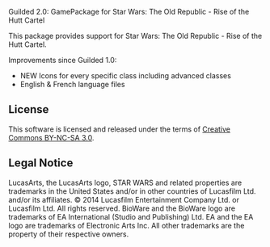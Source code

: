 Guilded 2.0: GamePackage for Star Wars: The Old Republic - Rise of the Hutt Cartel

This package provides support for Star Wars: The Old Republic - Rise of the Hutt Cartel.

Improvements since Guilded 1.0:
- NEW Icons for every specific class including advanced classes
- English & French language files

License
-------

This software is licensed and released under the terms of [Creative Commons BY-NC-SA 3.0].

[Creative Commons BY-NC-SA 3.0]: http://creativecommons.org/licenses/by-nc-sa/3.0/legalcode

Legal Notice
-------

LucasArts, the LucasArts logo, STAR WARS and related properties are trademarks in the United States and/or in other countries of Lucasfilm Ltd. and/or its affiliates. © 2014 Lucasfilm Entertainment Company Ltd. or Lucasfilm Ltd. All rights reserved. BioWare and the BioWare logo are trademarks of EA International (Studio and Publishing) Ltd. EA and the EA logo are trademarks of Electronic Arts Inc. All other trademarks are the property of their respective owners. 

